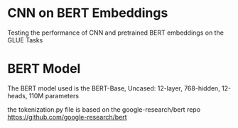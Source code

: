 # CNN on BERT Embeddings

Testing the performance of CNN and pretrained BERT embeddings on the GLUE Tasks

# BERT Model

The BERT model used is the BERT-Base, Uncased: 12-layer, 768-hidden, 12-heads, 110M parameters

the tokenization.py file is based on the google-research/bert repo https://github.com/google-research/bert
